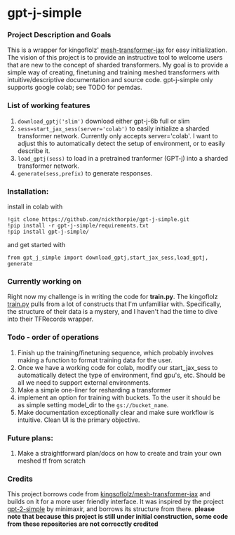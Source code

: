 # gpt-j-simple
 
### Project Description and Goals
This is a wrapper for kingoflolz' [mesh-transformer-jax](https://github.com/kingoflolz/mesh-transformer-jax) for easy initialization. The vision of this project is to provide an instructive tool to welcome users that are new to the concept of sharded transformers. My goal is to provide a simple way of creating, finetuning and training meshed transformers with intuitive/descriptive documentation and source code. gpt-j-simple only supports google colab; see TODO for pemdas.
 
### List of working features
1. `download_gptj('slim')` download either gpt-j-6b full or slim
2. `sess=start_jax_sess(server='colab')` to easily initialize a sharded transformer network. Currently only accepts server='colab'. I want to adjust this to automatically detect the setup of environment, or to easily describe it.
3. `load_gptj(sess)` to load in a pretrained tranformer (GPT-j) into a sharded transformer network.
4. `generate(sess,prefix)` to generate responses.

### Installation:
install in colab with
```
!git clone https://github.com/nickthorpie/gpt-j-simple.git
!pip install -r gpt-j-simple/requirements.txt
!pip install gpt-j-simple/
```
and get started with
```
from gpt_j_simple import download_gptj,start_jax_sess,load_gptj, generate
```
### Currently working on
Right now my challenge is in writing the code for **train.py**. The kingoflolz [train.py](https://github.com/kingoflolz/mesh-transformer-jax/blob/8d26cd8cf9cc7e64a7ac18ecbe4a382ffd399691/train.py "mesh-transformer-jax/train.py") pulls from a lot of constructs that I'm unfamilliar with. Specifically, the structure of their data is a mystery, and I haven't had the time to dive into their TFRecords wrapper.

### Todo - order of operations
1. Finish up the training/finetuning sequence, which probably involves making a function to format training data for the user.
2. Once we have a working code for colab, modify our start_jax_sess to automatically detect the type of environment, find gpu's, etc. Should be all we need to support external environments.
3. Make a simple one-liner for resharding a transformer
4. implement an option for training with buckets. To the user it should be as simple setting model_dir to the `gs://bucket_name`.
5. Make documentation exceptionally clear and make sure workflow is intuitive. Clean UI is the primary objective.

### Future plans:
1. Make a straightforward plan/docs on how to create and train your own meshed tf from scratch

### Credits
This project borrows code from [kingsoflolz/mesh-transformer-jax](https://github.com/kingoflolz/mesh-transformer-jax/) and builds on it for a more user friendly interface.
It was inspired by the project [gpt-2-simple](https://github.com/minimaxir/gpt-2-simple) by minimaxir, and borrows its structure from there.
**please note that because this project is still under initial construction, some code from these repositories are not correcctly credited**
